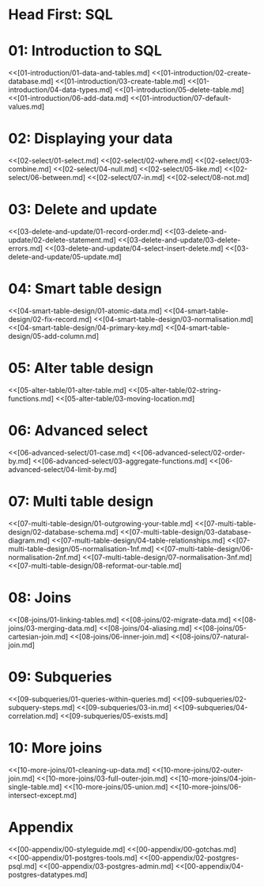 # Head First: SQL

# 01: Introduction to SQL
<<[01-introduction/01-data-and-tables.md]
<<[01-introduction/02-create-database.md]
<<[01-introduction/03-create-table.md]
<<[01-introduction/04-data-types.md]
<<[01-introduction/05-delete-table.md]
<<[01-introduction/06-add-data.md]
<<[01-introduction/07-default-values.md]


# 02: Displaying your data
<<[02-select/01-select.md]
<<[02-select/02-where.md]
<<[02-select/03-combine.md]
<<[02-select/04-null.md]
<<[02-select/05-like.md]
<<[02-select/06-between.md]
<<[02-select/07-in.md]
<<[02-select/08-not.md]


# 03: Delete and update
<<[03-delete-and-update/01-record-order.md]
<<[03-delete-and-update/02-delete-statement.md]
<<[03-delete-and-update/03-delete-errors.md]
<<[03-delete-and-update/04-select-insert-delete.md]
<<[03-delete-and-update/05-update.md]


# 04: Smart table design
<<[04-smart-table-design/01-atomic-data.md]
<<[04-smart-table-design/02-fix-record.md]
<<[04-smart-table-design/03-normalisation.md]
<<[04-smart-table-design/04-primary-key.md]
<<[04-smart-table-design/05-add-column.md]


# 05: Alter table design
<<[05-alter-table/01-alter-table.md]
<<[05-alter-table/02-string-functions.md]
<<[05-alter-table/03-moving-location.md]


# 06: Advanced select
<<[06-advanced-select/01-case.md]
<<[06-advanced-select/02-order-by.md]
<<[06-advanced-select/03-aggregate-functions.md]
<<[06-advanced-select/04-limit-by.md]


# 07: Multi table design
<<[07-multi-table-design/01-outgrowing-your-table.md]
<<[07-multi-table-design/02-database-schema.md]
<<[07-multi-table-design/03-database-diagram.md]
<<[07-multi-table-design/04-table-relationships.md]
<<[07-multi-table-design/05-normalisation-1nf.md]
<<[07-multi-table-design/06-normalisation-2nf.md]
<<[07-multi-table-design/07-normalisation-3nf.md]
<<[07-multi-table-design/08-reformat-our-table.md]


# 08: Joins
<<[08-joins/01-linking-tables.md]
<<[08-joins/02-migrate-data.md]
<<[08-joins/03-merging-data.md]
<<[08-joins/04-aliasing.md]
<<[08-joins/05-cartesian-join.md]
<<[08-joins/06-inner-join.md]
<<[08-joins/07-natural-join.md]


# 09: Subqueries
<<[09-subqueries/01-queries-within-queries.md]
<<[09-subqueries/02-subquery-steps.md]
<<[09-subqueries/03-in.md]
<<[09-subqueries/04-correlation.md]
<<[09-subqueries/05-exists.md]


# 10: More joins
<<[10-more-joins/01-cleaning-up-data.md]
<<[10-more-joins/02-outer-join.md]
<<[10-more-joins/03-full-outer-join.md]
<<[10-more-joins/04-join-single-table.md]
<<[10-more-joins/05-union.md]
<<[10-more-joins/06-intersect-except.md]



# Appendix
<!-- <<[00-appendix/00-todo.md] -->
<<[00-appendix/00-styleguide.md]
<<[00-appendix/00-gotchas.md]
<<[00-appendix/01-postgres-tools.md]
<<[00-appendix/02-postgres-psql.md]
<<[00-appendix/03-postgres-admin.md]
<<[00-appendix/04-postgres-datatypes.md]
